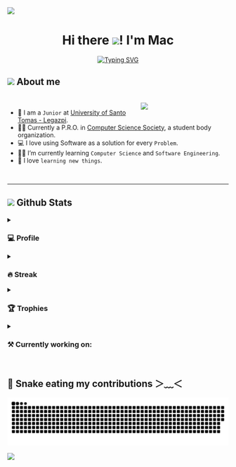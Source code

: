 <!-- custom divider -->
<img src="https://user-images.githubusercontent.com/73097560/115834477-dbab4500-a447-11eb-908a-139a6edaec5c.gif">

<!-- Heading -->
<h1 align="center">
  Hi there <img src="https://media.giphy.com/media/hvRJCLFzcasrR4ia7z/giphy.gif" width="35">! I'm Mac
</h1>
<!-- Banner -->
<div align="center">
  <a href="https://git.io/typing-svg"><img src="https://readme-typing-svg.demolab.com?font=Fira+Code&pause=1000&center=true&vCenter=true&width=600&lines=Your+full+stack+cutie;Always+learning+new+things;CS+Student+at+UST-Legazpi;Modern%2C+Fast%2C+Efficient" alt="Typing SVG" /></a>
</div>
<!-- About -->
<h2>
  <img src = "https://github.com/7oSkaaa/7oSkaaa/blob/main/Images/about_me.gif?raw=true" width = 50px> About me
</h2>
<br />

<img align="right" src="https://github.com/7oSkaaa/7oSkaaa/blob/main/Images/Right_Side.gif?raw=true" width = 200px>

- 🏫 I am a `Junior` at [University of Santo Tomas - Legazpi](https://ust-legazpi.edu.ph).
- 👷‍♂️ Currently a P.R.O. in [Computer Science Society](https://www.facebook.com/cssustlegazpi), a student body organization.
- 💻 I love using Software as a solution for every `Problem`.
- 🧑‍🎓 I’m currently learning `Computer Science` and `Software Engineering`.
- 🤤 I love `learning new things`.

<br />
<hr />

<!-- Github Stats -->
<h2>
  <img src = "https://github.com/7oSkaaa/7oSkaaa/blob/main/Images/Statistics.gif?raw=true" width = 50px> Github Stats
</h2>
<!-- Profile -->
<details>
  <summary>
    <h3>💻 Profile</h3>
  </summary>
  <hr />
  <table align="center">
    <tr>
      <td>
        <img height=200 src="https://github-readme-stats.vercel.app/api?username=mjbalcueva&show_icons=true&theme=github_dark&include_all_commits=true" alt="Stats" />
      </td>
      <td>
        <img height=200 src="https://github-readme-stats.vercel.app/api/top-langs/?username=mjbalcueva&theme=github_dark&layout=compact&card_width=320" alt="Stats" />
      </td>
    </tr>
  </table>
</details>
<!-- Steak -->
<details>
  <summary>
    <h3>🔥 Streak</h3>
  </summary>
  <hr />
  <p align="center">
    <img src="https://github-readme-streak-stats.herokuapp.com/?user=mjbalcueva&theme=github_dark" alt="Stats" />
  </p>
</details>
<!-- Trophies -->
<details>
  <summary>
    <h3>🏆 Trophies</h3>
  </summary>
  <hr />
  <p align="center">
    <img src="https://github-profile-trophy.vercel.app/?username=mjbalcueva&layout=compact&theme=darkhub&column=4&margin-w=15&margin-h=15" alt="trophies" />
  </p>
</details>
<!-- Repositories -->
<details>
  <summary>
    <h3>⚒️ Currently working on:</h3>
  </summary>
  <hr />
  <table align="center">
    <tr>
      <td>
        <a href="https://github.com/mjbalcueva/child-tr">
          <img src="https://github-readme-stats.vercel.app/api/pin/?username=mjbalcueva&repo=child-tr&show_owner=true&theme=github_dark" alt="repo" />
        </a>
      </td>
      <td>
        <a href="https://github.com/mjbalcueva/fireworks-vscode">
          <img src="https://github-readme-stats.vercel.app/api/pin/?username=mjbalcueva&repo=fireworks-vscode&show_owner=true&theme=github_dark" alt="repo" />
        </a>
      </td>
    </tr>
  </table>
</details>

<br />

<!-- Fun -->
<h2> 🐍 Snake eating my contributions ＞﹏＜ </h2>
<p align = "center">
	<img src = "https://raw.githubusercontent.com/mjbalcueva/mjbalcueva/snek/snek.svg" alt = "Snek"/>
</p>

<!-- custom divider -->
<img src="https://user-images.githubusercontent.com/73097560/115834477-dbab4500-a447-11eb-908a-139a6edaec5c.gif">
